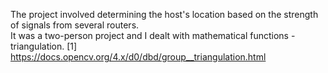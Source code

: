 The project involved determining the host's location based on the strength of signals from several routers.   
It was a two-person project and I dealt with mathematical functions - triangulation.
[1] https://docs.opencv.org/4.x/d0/dbd/group__triangulation.html
